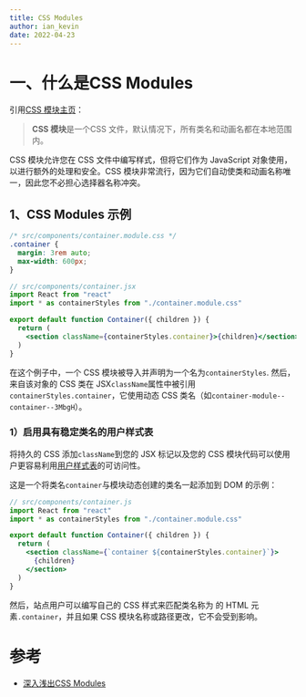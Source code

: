 ```yaml
---
title: CSS Modules
author: ian_kevin
date: 2022-04-23
---
```


# 一、什么是CSS Modules

引用[CSS 模块主页](https://github.com/css-modules/css-modules)：

> **CSS 模块**是一个CSS 文件，默认情况下，所有类名和动画名都在本地范围内。



CSS 模块允许您在 CSS 文件中编写样式，但将它们作为 JavaScript 对象使用，以进行额外的处理和安全。CSS 模块非常流行，因为它们自动使类和动画名称唯一，因此您不必担心选择器名称冲突。



## 1、CSS Modules 示例

```css
/* src/components/container.module.css */
.container {
  margin: 3rem auto;
  max-width: 600px;
}
```

```jsx
// src/components/container.jsx
import React from "react"
import * as containerStyles from "./container.module.css"

export default function Container({ children }) {
  return (
    <section className={containerStyles.container}>{children}</section>
  )
}
```

在这个例子中，一个 CSS 模块被导入并声明为一个名为`containerStyles`. 然后，来自该对象的 CSS 类在 JSX`className`属性中被引用`containerStyles.container`，它使用动态 CSS 类名（如`container-module--container--3MbgH`）。

### 1）启用具有稳定类名的用户样式表

将持久的 CSS 添加`className`到您的 JSX 标记以及您的 CSS 模块代码可以使用户更容易利用[用户样式表](https://www.viget.com/articles/inline-styles-user-style-sheets-and-accessibility/)的可访问性。

这是一个将类名`container`与模块动态创建的类名一起添加到 DOM 的示例：

```jsx
// src/components/container.js
import React from "react"
import * as containerStyles from "./container.module.css"

export default function Container({ children }) {
  return (
    <section className={`container ${containerStyles.container}`}>
      {children}
    </section>
  )
}
```

然后，站点用户可以编写自己的 CSS 样式来匹配类名称为 的 HTML 元素`.container`，并且如果 CSS 模块名称或路径更改，它不会受到影响。





# 参考

- [深入浅出CSS Modules](https://segmentfault.com/a/1190000039846173)
